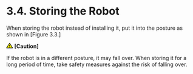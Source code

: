 ﻿# 3.4. Storing the Robot

When storing the robot instead of installing it, put it into the posture as shown in [Figure 3.3.]

![](../_assets/작은주의표시.png) <b>[Caution]</b>

If the robot is in a different posture, it may fall over. When storing it for a long period of time, take safety measures against the risk of falling over.